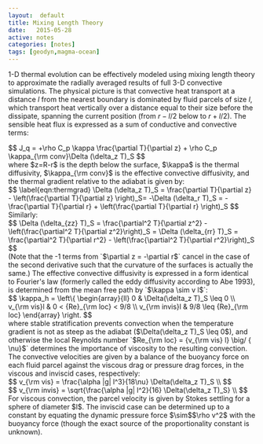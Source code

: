```yaml
---
layout:  default
title: Mixing Length Theory
date:   2015-05-28 
active: notes
categories: [notes]
tags: [geodyn,magma-ocean]
---
```


1-D thermal evolution can be effectively modeled using mixing length theory to approximate the radially averaged results of full 3-D convective simulations.
The physical picture is that convective heat transport at a distance $l$ from the nearest boundary is dominated by fluid parcels of size $l$, which transport heat vertically over a distance equal to their size before the dissipate, spanning the current position (from $r-l/2$ below to $r+l/2$).
The sensible heat flux is expressed as a sum of conductive and convective terms:
<div>$$
  J_q = +\rho C_p \kappa \frac{\partial T}{\partial z} + \rho C_p \kappa_{\rm conv}\Delta (\delta_z T)_S
$$</div>
where $z=R-r$ is the depth below the surface, $\kappa$ is the thermal diffusivity, $\kappa_{\rm conv}$ is the effective convective diffusivity, and the thermal gradient relative to the adiabat is given by:
<div>$$
\label{eqn:thermgrad}
\Delta (\delta_z T)_S = \frac{\partial T}{\partial z} - \left(\frac{\partial T}{\partial z} \right)_S= -\Delta (\delta_r T)_S = -\frac{\partial T}{\partial r} + \left(\frac{\partial T}{\partial r} \right)_S
$$</div>
Similarly:
<div>$$
\Delta (\delta_{zz} T)_S = \frac{\partial^2 T}{\partial z^2} - \left(\frac{\partial^2 T}{\partial z^2}\right)_S = \Delta (\delta_{rr} T)_S = \frac{\partial^2 T}{\partial r^2} - \left(\frac{\partial^2 T}{\partial r^2}\right)_S
$$</div>
(Note that the -1 terms from `$\partial z = -\partial r$` cancel in the case of the second derivative such that the curvature of the surfaces is actually the same.)
The effective convective diffusivity is expressed in a form identical to Fourier's law (formerly called the eddy diffusivity according to Abe 1993), is determined from the mean free path by `$\kappa \sim v l$`:
<div>$$
\kappa_h = \left\{
\begin{array}{ll}
0 &  \Delta(\delta_z T)_S \leq 0 \\ 
v_{\rm vis}l & 0 < {Re}_{\rm loc} < 9/8 \\
v_{\rm invis}l & 9/8 \leq {Re}_{\rm loc} 
\end{array} 
\right.
$$</div>
where stable stratification prevents convection when the temperature gradient is not as steep as the adiabat ($\Delta(\delta_z T)_S \leq 0$), and otherwise the local Reynolds number `$Re_{\rm loc} = {v_{\rm vis} l} \big/ {  \nu}$` determines the importance of viscosity to the resulting convection.
The convective velocities are given by a balance of the buoyancy force on each fluid parcel against the viscous drag or pressure drag forces, in the viscous and inviscid cases, respectively:
<div>$$
  v_{\rm vis} = \frac{\alpha |g| l^3}{18\nu}  \Delta(\delta_z T)_S \\
$$</div>
<div>$$
  v_{\rm invis} = \sqrt{\frac{\alpha |g| l^2}{16}  \Delta(\delta_z T)_S} \\
$$</div>
For viscous convection, the parcel velocity is given by Stokes settling for a sphere of diameter $l$. The inviscid case can be determined up to a constant by equating the dynamic pressure force $\sim$$\rho v^2$ with the buoyancy force (though the exact source of the proportionality constant is unknown).
